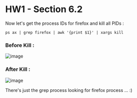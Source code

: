 # HW1 - Section 6.2


Now let's get the process IDs for firefox and kill all PIDs :

```
ps ax | grep firefox | awk '{print $1}' | xargs kill
```

### Before Kill :

![image](https://user-images.githubusercontent.com/50498845/201216811-94a30a88-8832-4c1c-aa44-1fc75522c65e.png)


### After Kill :

![image](https://user-images.githubusercontent.com/50498845/201217768-2e0496bc-e1dd-4ba5-8f82-0997e51ffc25.png)

There's just the grep process looking for firefox process ... :)
